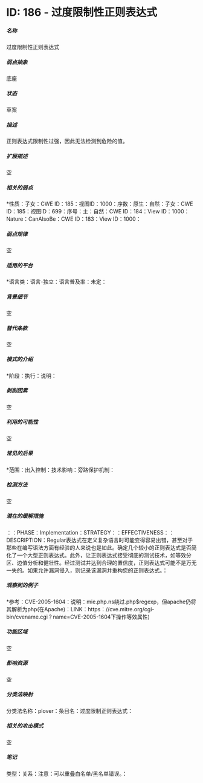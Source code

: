 # ID: 186 - 过度限制性正则表达式
<h5>名称</h5>过度限制性正则表达式
<h5>弱点抽象</h5>底座
<h5>状态</h5>草案
<h5>描述</h5>正则表达式限制性过强，因此无法检测到危险的值。
<h5>扩展描述</h5>空
<h5>相关的弱点</h5>*性质：子女：CWE ID：185：视图ID：1000：序数：原生：自然：子女：CWE ID：185：视图ID：699：序号：主：自然：CWE ID：184：View ID：1000：Nature：CanAlsoBe：CWE ID：183：View ID：1000：
<h5>弱点规律</h5>空
<h5>适用的平台</h5>*语言类：语言-独立：语言普及率：未定：
<h5>背景细节</h5>空
<h5>替代条款</h5>空
<h5>模式的介绍</h5>*阶段：执行：说明：
<h5>剥削因素</h5>空
<h5>利用的可能性</h5>空
<h5>常见的后果</h5>*范围：出入控制：技术影响：旁路保护机制：
<h5>检测方法</h5>空
<h5>潜在的缓解措施</h5>：：PHASE：Implementation：STRATEGY：：EFFECTIVENESS：：DESCRIPTION：Regular表达式在定义复杂语言时可能变得容易出错，甚至对于那些在编写语法方面有经验的人来说也是如此。确定几个较小的正则表达式是否简化了一个大型正则表达式。此外，让正则表达式接受彻底的测试技术，如等效分区、边值分析和健壮性。经过测试并达到合理的置信度，正则表达式可能不是万无一失的。如果允许漏洞侵入，则记录该漏洞并重构您的正则表达式。：
<h5>观察到的例子</h5>*参考：CVE-2005-1604：说明：mie.php.ns绕过.php$regexp，但apache仍将其解析为php(在Apache)：LINK：https：//cve.mitre.org/cgi-bin/cvename.cgi？name=CVE-2005-1604下操作等效属性)
<h5>功能区域</h5>空
<h5>影响资源</h5>空
<h5>分类法映射</h5>分类法名称：plover：条目名：过度限制正则表达式：
<h5>相关的攻击模式</h5>空
<h5>笔记</h5>类型：关系：注意：可以重叠白名单/黑名单错误。：

